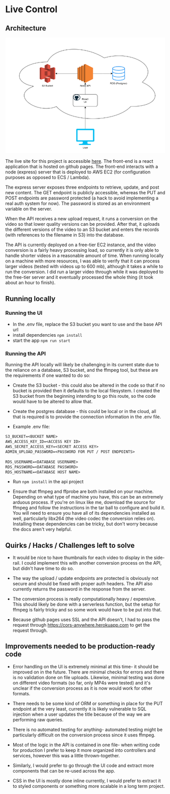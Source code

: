 # Live Control

## Architecture

<img src="./video-stream-ui/public/live-control.png">

The live site for this project is accessible [here](https://jahorwitz.github.io/). The front-end is a react application that is hosted on github pages. The front-end interacts with a node (express) server that is deployed to AWS EC2 (for configuration purposes as opposed to ECS / Lambda). 

The express server exposes three endpoints to retrieve, update, and post new content. The GET endpoint is publicly accessible, whereas the PUT and POST endpoints are password protected (a hack to avoid implementing a real auth system for now). The password is stored as an environment variable on the server.

When the API receives a new upload request, it runs a conversion on the video so that lower quality versions can be provided. After that, it uploads the different versions of the video to an S3 bucket and enters the records (with references to the filename in S3) into the database.

The API is currently deployed on a free-tier EC2 instance, and the video conversion is a fairly heavy processing load, so currently it is only able to handle shorter videos in a reasonable amount of time. When running locally on a machine with more resources, I was able to verify that it can process larger videos (tested with videos up to 600 mb), although it takes a while to run the conversion. I did run a larger video through while it was deployed to the free-tier server and it eventually processed the whole thing (it took about an hour to finish).

## Running locally

### Running the UI

* In the .env file, replace the S3 bucket you want to use and the base API url
* install dependencies ```npm install```
* start the app ```npm run start```

### Running the API

Running the API locally will likely be challenging in its current state due to the reliance on a database, S3 bucket, and the ffmpeg tool, but these are the requirements if one wanted to do so:

* Create the S3 bucket - this could also be altered in the code so that if no bucket is provided then it defaults to the local filesystem. I created the S3 bucket from the beginning intending to go this route, so the code would have to be altered to allow that.

* Create the postgres database - this could be local or in the cloud, all that is required is to provide the connection information in the .env file.

* Example .env file:
```
S3_BUCKET=<BUCKET NAME>
AWS_ACCESS_KEY_ID=<ACCESS KEY ID>
AWS_SECRET_ACCESS_KEY=<SECRET ACCESS KEY>
ADMIN_UPLOAD_PASSWORD=<PASSWORD FOR PUT / POST ENDPOINTS>

RDS_USERNAME=<DATABASE USERNAME>
RDS_PASSWORD=<DATABASE PASSWORD>
RDS_HOSTNAME=<DATABASE HOST NAME>
```

* Run ```npm install``` in the api project

* Ensure that ffmpeg and ffprobe are both installed on your machine. Depending on what type of machine you have, this can be an extremely arduous process. If you're on linux like me, download the source for ffmpeg and follow the instructions in the tar ball to configure and build it. You will need to ensure you have all of its dependencies installed as well, particularly libx264 (the video codec the conversion relies on). Installing these dependencies can be tricky, but don't worry because the docs aren't very helpful.

## Quirks / Hacks / Challenges left to solve

* It would be nice to have thumbnails for each video to display in the side-rail. I could implement this with another conversion process on the API, but didn't have time to do so.

* The way the upload / update endpoints are protected is obviously not secure and should be fixed with proper auth headers. The API also currently returns the password in the response from the server.

* The conversion process is really computationally heavy / expensive. This should likely be done with a serverless function, but the setup for ffmpeg is fairly tricky and so some work would have to be put into that.

* Because github pages uses SSL and the API doesn't, I had to pass the request through https://cors-anywhere.herokuapp.com to get the request through.

## Improvements needed to be production-ready code

* Error handling on the UI is extremely minimal at this time- it should be improved on in the future. There are minimal checks for errors and there is no validation done on file uploads. Likewise, minimal testing was done on different video formats (so far, only MP4s were tested) and it's unclear if the conversion process as it is now would work for other formats.

* There needs to be some kind of ORM or something in place for the PUT endpoint at the very least, currently it is likely vulnerable to SQL injection when a user updates the title because of the way we are performing raw queries.

* There is no automated testing for anything- automated testing might be particularly difficult on the conversion process since it uses ffmpeg.

* Most of the logic in the API is contained in one file- when writing code for production I prefer to keep it more organized into controllers and services, however this was a little thrown-together.

* Similarly, I would prefer to go through the UI code and extract more components that can be re-used across the app.

* CSS in the UI is mostly done inline currently, I would prefer to extract it to styled components or something more scalable in a long term project.
